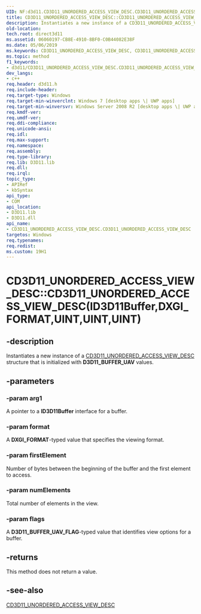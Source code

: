 ```yaml
---
UID: NF:d3d11.CD3D11_UNORDERED_ACCESS_VIEW_DESC.CD3D11_UNORDERED_ACCESS_VIEW_DESC(ID3D11Buffer,DXGI_FORMAT,UINT,UINT,UINT)
title: CD3D11_UNORDERED_ACCESS_VIEW_DESC::CD3D11_UNORDERED_ACCESS_VIEW_DESC(ID3D11Buffer,DXGI_FORMAT,UINT,UINT,UINT) (d3d11.h)
description: Instantiates a new instance of a CD3D11_UNORDERED_ACCESS_VIEW_DESC structure that is initialized with D3D11_BUFFER_UAV values.
old-location: 
tech.root: direct3d11
ms.assetid: 06060197-CB8E-4910-8BF0-C0B44082E38F
ms.date: 05/06/2019
ms.keywords: CD3D11_UNORDERED_ACCESS_VIEW_DESC, CD3D11_UNORDERED_ACCESS_VIEW_DESC interface [Direct3D 11],CD3D11_UNORDERED_ACCESS_VIEW_DESC method, CD3D11_UNORDERED_ACCESS_VIEW_DESC method [Direct3D 11], CD3D11_UNORDERED_ACCESS_VIEW_DESC method [Direct3D 11],CD3D11_UNORDERED_ACCESS_VIEW_DESC interface, CD3D11_UNORDERED_ACCESS_VIEW_DESC.CD3D11_UNORDERED_ACCESS_VIEW_DESC, CD3D11_UNORDERED_ACCESS_VIEW_DESC.CD3D11_UNORDERED_ACCESS_VIEW_DESC(ID3D11Buffer,DXGI_FORMAT,UINT,UINT,UINT), CD3D11_UNORDERED_ACCESS_VIEW_DESC::CD3D11_UNORDERED_ACCESS_VIEW_DESC, CD3D11_UNORDERED_ACCESS_VIEW_DESC::CD3D11_UNORDERED_ACCESS_VIEW_DESC(ID3D11Buffer,DXGI_FORMAT,UINT,UINT,UINT), CD3D11_UNORDERED_ACCESS_VIEW_DESC::CD3D11_UNORDERED_ACCESS_VIEW_DESC(const D3D11_UNORDERED_ACCESS_VIEW_DESC&), d3d11/CD3D11_UNORDERED_ACCESS_VIEW_DESC::CD3D11_UNORDERED_ACCESS_VIEW_DESC, direct3d11.cd3d11_unordered_access_view_desc_cd3d11_unordered_access_view_desc_d3d11_unordered_access_view_desc_
ms.topic: method
f1_keywords:
- d3d11/CD3D11_UNORDERED_ACCESS_VIEW_DESC.CD3D11_UNORDERED_ACCESS_VIEW_DESC
dev_langs:
- c++
req.header: d3d11.h
req.include-header: 
req.target-type: Windows
req.target-min-winverclnt: Windows 7 [desktop apps \| UWP apps]
req.target-min-winversvr: Windows Server 2008 R2 [desktop apps \| UWP apps]
req.kmdf-ver: 
req.umdf-ver: 
req.ddi-compliance: 
req.unicode-ansi: 
req.idl: 
req.max-support: 
req.namespace: 
req.assembly: 
req.type-library: 
req.lib: D3D11.lib
req.dll: 
req.irql: 
topic_type:
- APIRef
- kbSyntax
api_type:
- COM
api_location:
- D3D11.lib
- D3D11.dll
api_name:
- CD3D11_UNORDERED_ACCESS_VIEW_DESC.CD3D11_UNORDERED_ACCESS_VIEW_DESC
targetos: Windows
req.typenames: 
req.redist: 
ms.custom: 19H1
---
```


# CD3D11_UNORDERED_ACCESS_VIEW_DESC::CD3D11_UNORDERED_ACCESS_VIEW_DESC(ID3D11Buffer,DXGI_FORMAT,UINT,UINT,UINT)

## -description

Instantiates a new instance of a <a href="https://docs.microsoft.com/previous-versions/windows/desktop/legacy/jj151712(v=vs.85)">CD3D11_UNORDERED_ACCESS_VIEW_DESC</a> structure that is initialized with **D3D11_BUFFER_UAV** values.

## -parameters

### -param arg1

A pointer to a **ID3D11Buffer** interface for a buffer.

### -param format

A **DXGI_FORMAT**-typed value that specifies the viewing format.

### -param firstElement

Number of bytes between the beginning of the buffer and the first element to access.

### -param numElements

Total number of elements in the view.

### -param flags

A **D3D11_BUFFER_UAV_FLAG**-typed value that identifies view options for a buffer.

## -returns

This method does not return a value.

## -see-also

<a href="https://docs.microsoft.com/previous-versions/windows/desktop/legacy/jj151712(v=vs.85)">CD3D11_UNORDERED_ACCESS_VIEW_DESC</a>
